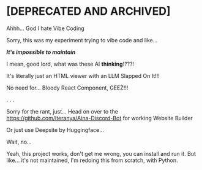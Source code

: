 # [DEPRECATED AND ARCHIVED]

Ahhh... God I hate Vibe Coding

Sorry, this was my experiment trying to vibe code and like...

***It's impossible to maintain***

I mean, good lord, what was these AI **thinking**!???!

It's literally just an HTML viewer with an LLM Slapped On It!!! 

No need for... Bloody React Component, GEEZ!!!

. . .

Sorry for the rant, just... Head on over to the https://github.com/Iteranya/Aina-Discord-Bot for working Website Builder

Or just use Deepsite by Huggingface...

Wait, no...

Yeah, this project works, don't get me wrong, you can install and run it. But like... it's not maintained, I'm redoing this from scratch, with Python.

